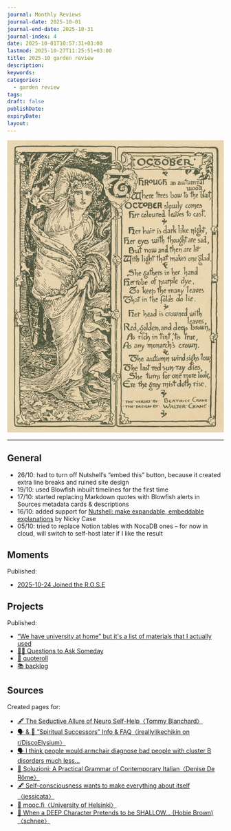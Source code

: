 ```yaml
---
journal: Monthly Reviews
journal-date: 2025-10-01
journal-end-date: 2025-10-31
journal-index: 4
date: 2025-10-01T10:57:31+03:00
lastmod: 2025-10-27T11:25:51+03:00
title: 2025-10 garden review
description:
keywords:
categories:
  - garden review
tags:
draft: false
publishDate:
expiryDate:
layout:
---
```


![](feature.jpg "*October* by Walter Crane. Image sourced from the Public Domain Image Archive / Harvard University. URL: https://pdimagearchive.org/images/b25ba3e5-4222-4f05-a44f-c392f4557ab8")

---

## General
- 26/10: had to turn off Nutshell’s “embed this” button, because it created extra line breaks and ruined site design
- 19/10: used Blowfish inbuilt timelines for the first time
- 17/10: started replacing Markdown quotes with Blowfish alerts in Sources metadata cards & descriptions
- 16/10: added support for [Nutshell: make expandable, embeddable explanations](https://ncase.me/nutshell/) by Nicky Case
- 05/10: tried to replace Notion tables with NocaDB ones – for now in cloud, will switch to self-host later if I like the result

## Moments
Published:
- [2025-10-24 Joined the R.O.S.E](https://cuprumbuddy.github.io/cuprum-garden/moments/2025-10-24-joined-the-r.o.s.e/)
## Projects
Published:
- [“We have university at home” but it's a list of materials that I actually used](https://cuprumbuddy.github.io/cuprum-garden/sources/we-have-university-at-home-but-its-a-list-of-materials-that-i-actually-used/)
- [🙋‍♀️ Questions to Ask Someday](https://cuprumbuddy.github.io/cuprum-garden/projects/questions-to-ask-someday/)
- [💬 quoteroll](https://cuprumbuddy.github.io/cuprum-garden/projects/quoteroll/)
- [📚 backlog](https://cuprumbuddy.github.io/cuprum-garden/projects/backlog/)
## Sources
Created pages for:
- [🖋 The Seductive Allure of Neuro Self-Help〈Tommy Blanchard〉](https://cuprumbuddy.github.io/cuprum-garden/sources/the-seductive-allure-of-neuro-self-help-tommy-blanchard/)
- [🗣 & 🔖 “Spiritual Successors” Info & FAQ〈ireallylikechikin on r/DiscoElysium〉](https://cuprumbuddy.github.io/cuprum-garden/sources/spiritual-successors-info--faq/)
- [🗣 I think people would armchair diagnose bad people with cluster B disorders much less...](https://cuprumbuddy.github.io/cuprum-garden/sources/i-think-people-would-armchair-diagnose-bad-people-with-cluster-b-disorders-much-less.../)
-  [📔 Soluzioni: A Practical Grammar of Contemporary Italian〈Denise De Rôme〉](https://cuprumbuddy.github.io/cuprum-garden/sources/soluzioni---a-practical-grammar-of-contemporary-italian/)
- [🖋 Self-consciousness wants to make everything about itself〈jessicata〉](https://cuprumbuddy.github.io/cuprum-garden/sources/self-consciousness-wants-to-make-everything-about-itself-jessicata/)
- [🔖 mooc.fi〈University of Helsinki〉](https://cuprumbuddy.github.io/cuprum-garden/sources/mooc.fi-university-of-helsinki/)
- [🎥 When a DEEP Character Pretends to be SHALLOW... (Hobie Brown)〈schnee〉](https://cuprumbuddy.github.io/cuprum-garden/sources/when-a-deep-character-pretends-to-be-shallow...-hobie-brown-schnee/)
